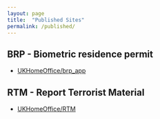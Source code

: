 ```yaml
---
layout: page
title:  "Published Sites"
permalink: /published/
---
```


## BRP - Biometric residence permit

* [UKHomeOffice/brp_app](https://github.com/UKHomeOffice/brp_app)

## RTM - Report Terrorist Material

* [UKHomeOffice/RTM](https://github.com/UKHomeOffice/RTM)
